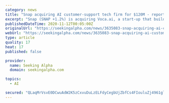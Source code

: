 ```yaml
---
category: news
title: "Snap acquiring AI customer-support tech firm for $120M - reports"
excerpt: "Snap (SNAP +1.2%) is acquiring Voca.ai, a start-up that builds voice assistants based on artificial intelligence for customer support services, according to reports."
publishedDateTime: 2020-11-12T00:05:00Z
originalUrl: "https://seekingalpha.com/news/3635083-snap-acquiring-ai-customer-support-tech-firm-for-120m-reports"
webUrl: "https://seekingalpha.com/news/3635083-snap-acquiring-ai-customer-support-tech-firm-for-120m-reports"
type: article
quality: 17
heat: 17
published: false

provider:
  name: Seeking Alpha
  domain: seekingalpha.com

topics:
  - AI

secured: "QLaqMrVsvE0DCwuAdW2K5zCxvuDuLzELFdyCegbUjZbfCs4FIouluZj4961glVmsETrhxLbV1t/W06B3W3YHCFRoEXaK2WwJ0LTgf4SyRqTxannuhVBklQpwchvQba46K4zMU7v5IfV+wgegRJRLAZp1DUv/WGy1VirNupobFWtd1wcZf5chWtKPeiDH3OmkepXd9ty1sUlzz7LsZLyYJB6YTEgZBZ75OUyOWQC1o8asgG2GvtupZPZVdFBBluG4GkRz2xTKppAtG0o/h/xueoNAXNArL+r3NU2S3LZFEt79lBfm//TFfl9XZfbAipXNC0tcR7voG1E//eeH5xIDv0aKiRWN96lNCVNx7TCm3/Q=;0n8GzBW1VI+Q8Xhu2irpDg=="
---
```


